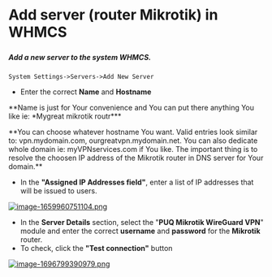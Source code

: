 # Add server (router Mikrotik) in WHMCS

#####  

##### Add a new server to the system WHMCS.

```
System Settings->Servers->Add New Server
```

- Enter the correct **Name** and **Hostname**

<p class="callout info">**Name is just for Your convenience and You can put there anything You like ie: *Mygreat mikrotik routr***</p>

<p class="callout info">**You can choose whatever hostname You want. Valid entries look similar to: vpn.mydomain.com, ourgreatvpn.mydomain.net. You can also dedicate whole domain ie: myVPNservices.com if You like. The important thing is to resolve the choosen IP address of the Mikrotik router in DNS server for Your domain.** </p>

- In the **"Assigned IP Addresses field"**, enter a list of IP addresses that will be issued to users.

[![image-1659960751104.png](https://doc.puq.info/uploads/images/gallery/2022-08/scaled-1680-/image-1659960751104.png)](https://doc.puq.info/uploads/images/gallery/2022-08/image-1659960751104.png)

- In the **Server Details** section, select the "**PUQ Mikrotik WireGuard VPN**" module and enter the correct **username** and **password** for the **Mikrotik** router.
- To check, click the **"Test connection"** button

[![image-1696799390979.png](https://doc.puq.info/uploads/images/gallery/2023-10/scaled-1680-/image-1696799390979.png)](https://doc.puq.info/uploads/images/gallery/2023-10/image-1696799390979.png)